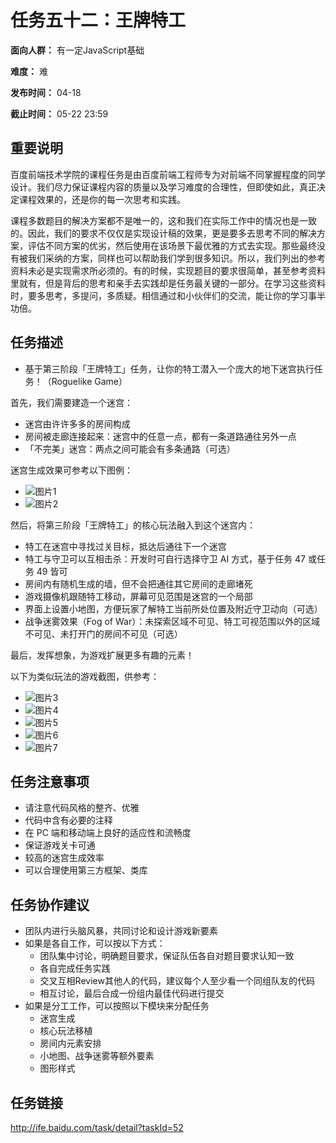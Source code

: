 任务五十二：王牌特工
===
**面向人群：** 有一定JavaScript基础

**难度：** 难

**发布时间：** 04-18

**截止时间：** 05-22 23:59

重要说明
---
百度前端技术学院的课程任务是由百度前端工程师专为对前端不同掌握程度的同学设计。我们尽力保证课程内容的质量以及学习难度的合理性，但即使如此，真正决定课程效果的，还是你的每一次思考和实践。

课程多数题目的解决方案都不是唯一的，这和我们在实际工作中的情况也是一致的。因此，我们的要求不仅仅是实现设计稿的效果，更是要多去思考不同的解决方案，评估不同方案的优劣，然后使用在该场景下最优雅的方式去实现。那些最终没有被我们采纳的方案，同样也可以帮助我们学到很多知识。所以，我们列出的参考资料未必是实现需求所必须的。有的时候，实现题目的要求很简单，甚至参考资料里就有，但是背后的思考和亲手去实践却是任务最关键的一部分。在学习这些资料时，要多思考，多提问，多质疑。相信通过和小伙伴们的交流，能让你的学习事半功倍。

任务描述
---
* 基于第三阶段「王牌特工」任务，让你的特工潜入一个庞大的地下迷宫执行任务！（Roguelike Game）

首先，我们需要建造一个迷宫：

* 迷宫由许许多多的房间构成
* 房间被走廊连接起来：迷宫中的任意一点，都有一条道路通往另外一点
* 「不完美」迷宫：两点之间可能会有多条通路（可选）

迷宫生成效果可参考以下图例：

* ![图片1](http://7xrp04.com1.z0.glb.clouddn.com/task_4_52_1.png)
* ![图片2](http://7xrp04.com1.z0.glb.clouddn.com/task_4_52_2.jpg)

然后，将第三阶段「王牌特工」的核心玩法融入到这个迷宫内：

* 特工在迷宫中寻找过关目标，抵达后通往下一个迷宫
* 特工与守卫可以互相击杀：开发时可自行选择守卫 AI 方式，基于任务 47 或任务 49 皆可
* 房间内有随机生成的墙，但不会把通往其它房间的走廊堵死
* 游戏摄像机跟随特工移动，屏幕可见范围是迷宫的一个局部
* 界面上设置小地图，方便玩家了解特工当前所处位置及附近守卫动向（可选）
* 战争迷雾效果（Fog of War）：未探索区域不可见、特工可视范围以外的区域不可见、未打开门的房间不可见（可选）

最后，发挥想象，为游戏扩展更多有趣的元素！

以下为类似玩法的游戏截图，供参考：

* ![图片3](http://7xrp04.com1.z0.glb.clouddn.com/task_4_52_3.png)
* ![图片4](http://7xrp04.com1.z0.glb.clouddn.com/task_4_52_4.jpg)
* ![图片5](http://7xrp04.com1.z0.glb.clouddn.com/task_4_52_5.png)
* ![图片6](http://7xrp04.com1.z0.glb.clouddn.com/task_4_52_6.jpg)
* ![图片7](http://7xrp04.com1.z0.glb.clouddn.com/task_4_52_7.jpg)

任务注意事项
---
* 请注意代码风格的整齐、优雅
* 代码中含有必要的注释
* 在 PC 端和移动端上良好的适应性和流畅度
* 保证游戏关卡可通
* 较高的迷宫生成效率
* 可以合理使用第三方框架、类库

任务协作建议
---
* 团队内进行头脑风暴，共同讨论和设计游戏新要素
* 如果是各自工作，可以按以下方式：
    * 团队集中讨论，明确题目要求，保证队伍各自对题目要求认知一致
    * 各自完成任务实践
    * 交叉互相Review其他人的代码，建议每个人至少看一个同组队友的代码
    * 相互讨论，最后合成一份组内最佳代码进行提交
* 如果是分工工作，可以按照以下模块来分配任务
    * 迷宫生成
    * 核心玩法移植
    * 房间内元素安排
    * 小地图、战争迷雾等额外要素
    * 图形样式

任务链接
---
http://ife.baidu.com/task/detail?taskId=52
